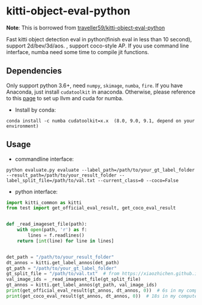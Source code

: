 # kitti-object-eval-python
**Note**: This is borrowed from [traveller59/kitti-object-eval-python](https://github.com/traveller59/kitti-object-eval-python)

Fast kitti object detection eval in python(finish eval in less than 10 second), support 2d/bev/3d/aos. , support coco-style AP. If you use command line interface, numba need some time to compile jit functions.
## Dependencies
Only support python 3.6+, need `numpy`, `skimage`, `numba`, `fire`. If you have Anaconda, just install `cudatoolkit` in anaconda. Otherwise, please reference to this [page](https://github.com/numba/numba#custom-python-environments) to set up llvm and cuda for numba.
* Install by conda:
```
conda install -c numba cudatoolkit=x.x  (8.0, 9.0, 9.1, depend on your environment) 
```
## Usage
* commandline interface:
```
python evaluate.py evaluate --label_path=/path/to/your_gt_label_folder --result_path=/path/to/your_result_folder --label_split_file=/path/to/val.txt --current_class=0 --coco=False
```
* python interface:

```Python
import kitti_common as kitti
from test import get_official_eval_result, get_coco_eval_result


def _read_imageset_file(path):
    with open(path, 'r') as f:
        lines = f.readlines()
    return [int(line) for line in lines]


det_path = "/path/to/your_result_folder"
dt_annos = kitti.get_label_annos(det_path)
gt_path = "/path/to/your_gt_label_folder"
gt_split_file = "/path/to/val.txt"  # from https://xiaozhichen.github.io/files/mv3d/imagesets.tar.gz
val_image_ids = _read_imageset_file(gt_split_file)
gt_annos = kitti.get_label_annos(gt_path, val_image_ids)
print(get_official_eval_result(gt_annos, dt_annos, 0))  # 6s in my computer
print(get_coco_eval_result(gt_annos, dt_annos, 0))  # 18s in my computer
```

